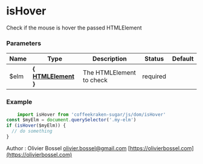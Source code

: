 # isHover

Check if the mouse is hover the passed HTMLElement


### Parameters
Name  |  Type  |  Description  |  Status  |  Default
------------  |  ------------  |  ------------  |  ------------  |  ------------
$elm  |  **{ [HTMLElement](https://developer.mozilla.org/fr/docs/Web/API/HTMLElement) }**  |  The HTMLElement to check  |  required  |

### Example
```js
	import isHover from 'coffeekraken-sugar/js/dom/isHover'
const $myElm = document.querySelector('.my-elm')
if (isHover($myElm)) {
  // do something
}
```
Author : Olivier Bossel [olivier.bossel@gmail.com](mailto:olivier.bossel@gmail.com) [https://olivierbossel.com](https://olivierbossel.com)